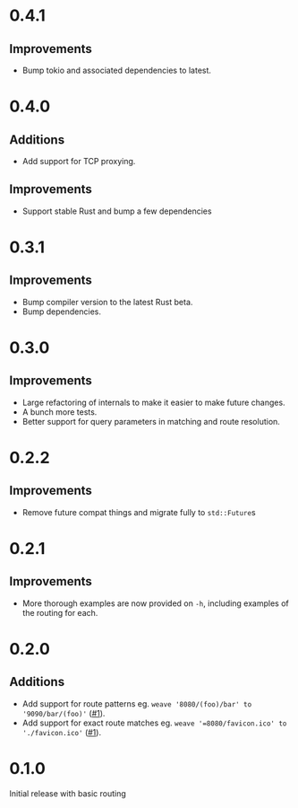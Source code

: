 # 0.4.1

## Improvements

- Bump tokio and associated dependencies to latest.

# 0.4.0

## Additions

- Add support for TCP proxying.

## Improvements

- Support stable Rust and bump a few dependencies

# 0.3.1

## Improvements

- Bump compiler version to the latest Rust beta.
- Bump dependencies.

# 0.3.0

## Improvements

- Large refactoring of internals to make it easier to make future changes.
- A bunch more tests.
- Better support for query parameters in matching and route resolution.

# 0.2.2

## Improvements

- Remove future compat things and migrate fully to `std::Future`s

# 0.2.1

## Improvements

- More thorough examples are now provided on `-h`, including examples of the routing for each.

# 0.2.0

## Additions

- Add support for route patterns eg. `weave '8080/(foo)/bar' to '9090/bar/(foo)'` ([#1](https://github.com/jsdw/weave/pull/1)).
- Add support for exact route matches eg. `weave '=8080/favicon.ico' to './favicon.ico'` ([#1](https://github.com/jsdw/weave/pull/1)).

# 0.1.0

Initial release with basic routing
